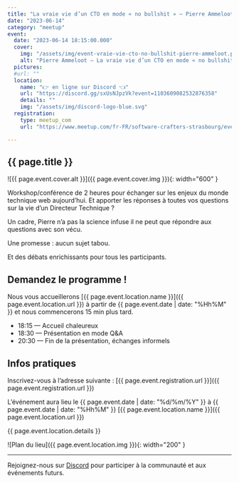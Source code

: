 ```yaml
---
title: "La vraie vie d’un CTO en mode « no bullshit » — Pierre Ammeloot"
date: "2023-06-14"
category: "meetup"
event:
  date: "2023-06-14 18:15:00.000"
  cover: 
    img: "/assets/img/event-vraie-vie-cto-no-bullshit-pierre-ammeloot.png"
    alt: "Pierre Ammeloot — La vraie vie d’un CTO en mode « no bullshit »"
  pictures:
  #url: ""
  location:
    name: "👉 en ligne sur Discord 👈"
    url: "https://discord.gg/sxUsNJpzVk?event=1103609082532876358"
    details: ""
    img: "/assets/img/discord-logo-blue.svg"
  registration:
    type: meetup_com
    url: "https://www.meetup.com/fr-FR/software-crafters-strasbourg/events/293318161/"

---
```


## {{ page.title }}

![{{ page.event.cover.alt }}]({{ page.event.cover.img }}){: width="600" }

Workshop/conférence de 2 heures pour échanger sur les enjeux du monde technique web aujourd’hui. Et apporter les réponses à toutes vos questions sur la vie d’un Directeur Technique ? 

Un cadre, Pierre n’a pas la science infuse il ne peut que répondre aux questions avec son vécu. 

Une promesse : aucun sujet tabou. 

Et des débats enrichissants pour tous les participants.

## Demandez le programme !

Nous vous accueillerons [{{ page.event.location.name }}]({{ page.event.location.url }}) à partir de {{ page.event.date | date: "%Hh%M" }} et nous commencerons 15 min plus tard.

- 18:15 — Accueil chaleureux
- 18:30 — Présentation en mode Q&A
- 20:30 — Fin de la présentation, échanges informels

## Infos pratiques

Inscrivez-vous à l’adresse suivante : [{{ page.event.registration.url }}]({{ page.event.registration.url }})

L’événement aura lieu le {{ page.event.date | date: "%d/%m/%Y" }} à {{ page.event.date | date: "%Hh%M" }}  [{{ page.event.location.name }}]({{ page.event.location.url }})

{{ page.event.location.details }}

![Plan du lieu]({{ page.event.location.img }}){: width="200" }

***

Rejoignez-nous sur [Discord](https://discord.gg/s2USaKanCU) pour participer à la communauté et aux événements futurs.
